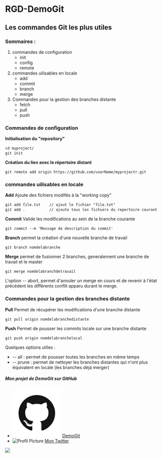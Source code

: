 # RGD-DemoGit

## Les commandes Git les plus utiles

### Sommaires : 
1. commandes de configuration
	* init
	* config
	* remote
2. commandes uilisables en locale
	* add
	* commit
	* branch
	* merge
3. Commandes pour la gestion des branches distante
	* fetch
	* pull
	* push

### Commandes de configuration

 **Initialisation du "repository"**
```
cd myproject/
git init
```
**Création du lien avec le répertoire distant**
```
git remote add origin https://github.com/userName/myprojectr.git

```
### commandes uilisables en locale
 **Add**
 Ajoute des fichiers modifés à la "working copy"
```
git add file.txt   	// ajout le fichier "file.txt"
git add .   		// ajoute tous les fichiers du repertoire courant
```
**Commit**
Valide les modifications au sein de la branche courante  
```
git commit --m 'Message de description du commit'
```
**Branch**
permet la création d'une nouvelle branche de travail
```
git branch nomdelabranche
```
**Merge**
permet de fusionner 2 branches, generalement une branche de travail et le master
```
git merge nomdelabranchdetravail
```
L'option -- abort, permet d'annuler un merge en cours et de revenir à l'état précédent les différents conflit apparu durant le merge.

### Commandes pour la gestion des branches distante
**Pull**
Permet de récupérer les modifications d'une branche distante
```
git pull origin nomdelabranchedistante
```
**Push**
Permet de pousser les commits locale sur une branche distante
```
git push origin nomdelabranchelocal
```
Quelques options utiles :
* -- all : permet de pousser toutes les branches en même temps
* -- prune : permet de nettoyer les branches distantes qui n'ont plus équivalent en locale (les branches déjà merger)

##### Mon projet de DemoGit sur GitHub
* ![GitHub Logo](/images/logo.png) [DemoGit](https://github.com/remiGenydumont/RGD-DemoGit)
* ![Profil Picture](https://pbs.twimg.com/profile_images/928001057954979840/CmwgU2so_bigger.jpg) [Mon Twitter](https://twitter.com/Keiro__)

<img src="http://gph.is/Vwznl1"></img>

